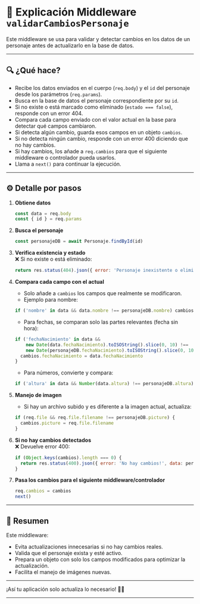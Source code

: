 
# 📝 Explicación Middleware `validarCambiosPersonaje`

Este middleware se usa para validar y detectar cambios en los datos de un personaje antes de actualizarlo en la base de datos.

---

## 🔍 ¿Qué hace?

- Recibe los datos enviados en el cuerpo (`req.body`) y el `id` del personaje desde los parámetros (`req.params`).
- Busca en la base de datos el personaje correspondiente por su `id`.
- Si no existe o está marcado como eliminado (`estado === false`), responde con un error 404.
- Compara cada campo enviado con el valor actual en la base para detectar qué campos cambiaron.
- Si detecta algún cambio, guarda esos campos en un objeto `cambios`.
- Si no detecta ningún cambio, responde con un error 400 diciendo que no hay cambios.
- Si hay cambios, los añade a `req.cambios` para que el siguiente middleware o controlador pueda usarlos.
- Llama a `next()` para continuar la ejecución.

---

## ⚙️ Detalle por pasos

1. **Obtiene datos**  
   ```js
   const data = req.body
   const { id } = req.params
   ```

2. **Busca el personaje**  
   ```js
   const personajeDB = await Personaje.findById(id)
   ```

3. **Verifica existencia y estado**  
   ❌ Si no existe o está eliminado:  
   ```js
   return res.status(404).json({ error: 'Personaje inexistente o eliminado' })
   ```

4. **Compara cada campo con el actual**  
   - Solo añade a `cambios` los campos que realmente se modificaron.  
   - Ejemplo para nombre:  
   ```js
   if ('nombre' in data && data.nombre !== personajeDB.nombre) cambios.nombre = data.nombre
   ```
   - Para fechas, se comparan solo las partes relevantes (fecha sin hora):  
   ```js
   if ('fechaNacimiento' in data &&
       new Date(data.fechaNacimiento).toISOString().slice(0, 10) !==
       new Date(personajeDB.fechaNacimiento).toISOString().slice(0, 10)) {
     cambios.fechaNacimiento = data.fechaNacimiento
   }
   ```
   - Para números, convierte y compara:  
   ```js
   if ('altura' in data && Number(data.altura) !== personajeDB.altura) cambios.altura = Number(data.altura)
   ```

5. **Manejo de imagen**  
   - Si hay un archivo subido y es diferente a la imagen actual, actualiza:  
   ```js
   if (req.file && req.file.filename !== personajeDB.picture) {
     cambios.picture = req.file.filename
   }
   ```

6. **Si no hay cambios detectados**  
   ❌ Devuelve error 400:  
   ```js
   if (Object.keys(cambios).length === 0) {
     return res.status(400).json({ error: 'No hay cambios!', data: personajeDB })
   }
   ```

7. **Pasa los cambios para el siguiente middleware/controlador**  
   ```js
   req.cambios = cambios
   next()
   ```

---

## 🎯 Resumen

Este middleware:

- Evita actualizaciones innecesarias si no hay cambios reales.
- Valida que el personaje exista y esté activo.
- Prepara un objeto con solo los campos modificados para optimizar la actualización.
- Facilita el manejo de imágenes nuevas.

---

¡Así tu aplicación solo actualiza lo necesario! 🚀✨

---


